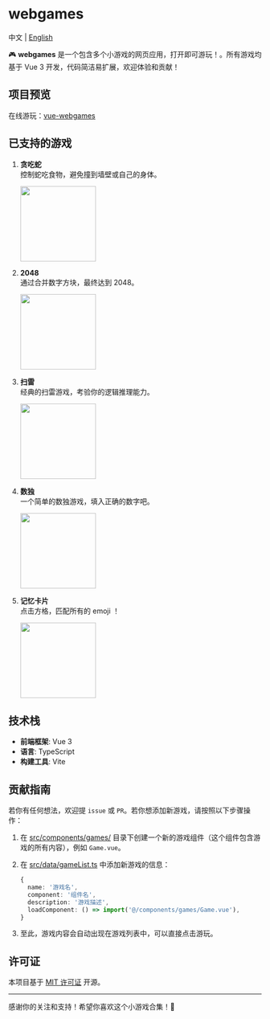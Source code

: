 # webgames

中文 | [English](https://github.com/zhenghaoyang24/webgames/blob/master/README_EN.md)


🎮 **webgames** 是一个包含多个小游戏的网页应用，打开即可游玩！。所有游戏均基于 Vue 3 开发，代码简洁易扩展，欢迎体验和贡献！


## 项目预览

在线游玩：[vue-webgames](https://vue-webgames.netlify.app/)  


## 已支持的游戏

1. **贪吃蛇**  
   控制蛇吃食物，避免撞到墙壁或自己的身体。
   
   <img style="width:150px;heigth:100px" src="https://github.com/user-attachments/assets/7ae2694c-c06b-40d8-bbed-6443fbf9fb5b" />

3. **2048**  
   通过合并数字方块，最终达到 2048。

   <img style="width:150px;heigth:100px" src="https://github.com/user-attachments/assets/9ba881f8-0c9d-4052-b066-023b03373bc3" />

5. **扫雷**  
   经典的扫雷游戏，考验你的逻辑推理能力。
   
   <img style="width:150px;heigth:100px" src="https://github.com/user-attachments/assets/59370bda-bd95-4c6a-8f9f-2fa56735c8a7" />
   
7. **数独**  
   一个简单的数独游戏，填入正确的数字吧。

   <img style="width:150px;heigth:100px" src="https://github.com/user-attachments/assets/3ab1b7d9-3bd6-4c0d-a1f0-621652572515" />

9. **记忆卡片**  
   点击方格，匹配所有的 emoji ！

   <img style="width:150px;heigth:100px" src="https://github.com/user-attachments/assets/a4a49ace-b1b2-4836-9e7c-7fe478b62087" />


## 技术栈

- **前端框架**: Vue 3
- **语言**: TypeScript
- **构建工具**: Vite


## 贡献指南

若你有任何想法，欢迎提 `issue` 或 `PR`。若你想添加新游戏，请按照以下步骤操作：  

1. 在 [src/components/games/](https://github.com/zhenghaoyang24/webgames/tree/master/src/components/games) 目录下创建一个新的游戏组件（这个组件包含游戏的所有内容），例如 `Game.vue`。
2. 在 [src/data/gameList.ts](https://github.com/zhenghaoyang24/webgames/blob/master/src/data/gameList.ts) 中添加新游戏的信息：

   ```typescript
   {
     name: '游戏名',
     component: '组件名',
     description: '游戏描述',
     loadComponent: () => import('@/components/games/Game.vue'),
   }
   ```

3. 至此，游戏内容会自动出现在游戏列表中，可以直接点击游玩。


## 许可证

本项目基于 [MIT 许可证](https://github.com/zhenghaoyang24/webgames?tab=MIT-1-ov-file) 开源。

---

感谢你的关注和支持！希望你喜欢这个小游戏合集！🎉
